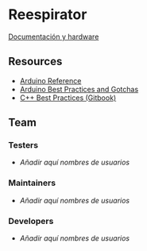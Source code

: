 # Reespirator

[Documentación y hardware](https://gitlab.com/coronavirusmakers/reespirator-doc)

## Resources

* [Arduino Reference](https://www.arduino.cc/reference/en/)
* [Arduino Best Practices and Gotchas](https://www.theatreofnoise.com/2017/05/arduino-ide-best-practices-and-gotchas.html)
* [C++ Best Practices (Gitbook)](https://lefticus.gitbooks.io/cpp-best-practices/content/)

## Team

### Testers

* *Añadir aquí nombres de usuarios*

### Maintainers

* *Añadir aquí nombres de usuarios*

### Developers

* *Añadir aquí nombres de usuarios*
